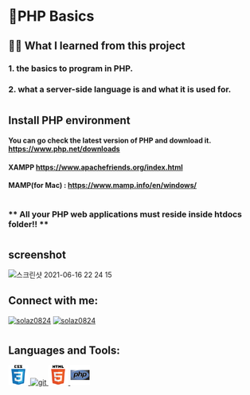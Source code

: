 # 🌱PHP Basics

## 👨‍💻 What I learned from this project
### 1. the basics to program in PHP.
### 2. what a server-side language is and what it is used for.
#


## Install PHP environment
####  You can go check the latest version of PHP and download it. https://www.php.net/downloads
#### XAMPP https://www.apachefriends.org/index.html
#### MAMP(for Mac) : https://www.mamp.info/en/windows/
#


### ** All your PHP web applications must reside inside htdocs folder!! **
#


## screenshot
<img width="1440" alt="스크린샷 2021-06-16 22 24 15" src="https://user-images.githubusercontent.com/50446830/122287877-ba1f8480-cef1-11eb-81e9-9f98dc46aa11.png">  


## Connect with me:
<p align="left">
<a href="https://linkedin.com/in/solaz0824" target="blank"><img align="center" src="https://raw.githubusercontent.com/rahuldkjain/github-profile-readme-generator/master/src/images/icons/Social/linked-in-alt.svg" alt="solaz0824" height="30" width="40" /></a>
<a href="https://instagram.com/solaz0824" target="blank"><img align="center" src="https://raw.githubusercontent.com/rahuldkjain/github-profile-readme-generator/master/src/images/icons/Social/instagram.svg" alt="solaz0824" height="30" width="40" /></a>
</p>

#


## Languages and Tools:
<p><a href="https://www.w3schools.com/css/" target="_blank"> <img src="https://raw.githubusercontent.com/devicons/devicon/master/icons/css3/css3-original-wordmark.svg" alt="css3" width="40" height="40"/> </a> <a href="https://git-scm.com/" target="_blank"> <img src="https://www.vectorlogo.zone/logos/git-scm/git-scm-icon.svg" alt="git" width="40" height="40"/> </a> <a href="https://www.w3.org/html/" target="_blank"> <img src="https://raw.githubusercontent.com/devicons/devicon/master/icons/html5/html5-original-wordmark.svg" alt="html5" width="40" height="40"/> </a> <a href="https://www.php.net" target="_blank"> <img src="https://raw.githubusercontent.com/devicons/devicon/master/icons/php/php-original.svg" alt="php" width="40" height="40"/> </a> </p>
